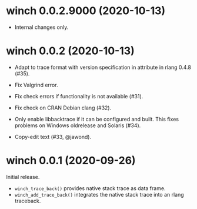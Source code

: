 # winch 0.0.2.9000 (2020-10-13)

- Internal changes only.


# winch 0.0.2 (2020-10-13)

- Adapt to trace format with version specification in attribute in rlang 0.4.8 (#35).

- Fix Valgrind error.

- Fix check errors if functionality is not available (#31).

- Fix check on CRAN Debian clang (#32).

- Only enable libbacktrace if it can be configured and built. This fixes problems on Windows oldrelease and Solaris (#34).

- Copy-edit text (#33, @jawond).


# winch 0.0.1 (2020-09-26)

Initial release.

- `winch_trace_back()` provides native stack trace as data frame.
- `winch_add_trace_back()` integrates the native stack trace into an rlang traceback.
